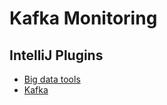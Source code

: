 # Kafka Monitoring

## IntelliJ Plugins

- [Big data tools](https://plugins.jetbrains.com/plugin/12494-big-data-tools)
- [Kafka](https://plugins.jetbrains.com/plugin/21704-kafka)
